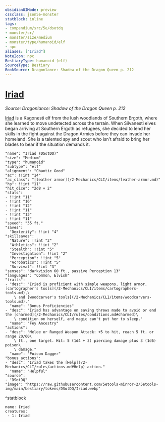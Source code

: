 ```yaml
---
obsidianUIMode: preview
cssclass: json5e-monster
statblock: inline
tags:
- compendium/src/5e/dsotdq
- monster/cr/
- monster/size/medium
- monster/type/humanoid/elf
- npc
aliases: ["Iriad"]
NoteIcon: npc
BestiaryType: humanoid (elf)
SourceType: Bestiary
BookSource: Dragonlance: Shadow of the Dragon Queen p. 212
---
```

# [Iriad](2-Mechanics/CLI/bestiary/npc/iriad-dsotdq.md)
*Source: Dragonlance: Shadow of the Dragon Queen p. 212*  

[Iriad](/2-Mechanics/CLI/bestiary/npc/iriad-dsotdq.md) is a Kagonesti elf from the lush woodlands of Southern Ergoth, where she learned to move undetected across the terrain. When Silvanesti elves began arriving at Southern Ergoth as refugees, she decided to lend her skills in the fight against the Dragon Armies before they can invade her homeland. She is a talented spy and scout who isn't afraid to bring her blades to bear if the situation demands it.

```statblock
"name": "Iriad (DSotDQ)"
"size": "Medium"
"type": "humanoid"
"subtype": "elf"
"alignment": "Chaotic Good"
"ac": !!int "14"
"ac_class": "[leather armor](/2-Mechanics/CLI/items/leather-armor.md)"
"hp": !!int "11"
"hit_dice": "2d8 + 2"
"stats":
- !!int "11"
- !!int "16"
- !!int "12"
- !!int "11"
- !!int "13"
- !!int "11"
"speed": "35 ft."
"saves":
  "Dexterity": !!int "4"
"skillsaves":
  "Nature": !!int "2"
  "Athletics": !!int "2"
  "Stealth": !!int "5"
  "Investigation": !!int "2"
  "Perception": !!int "5"
  "Acrobatics": !!int "5"
  "Survival": !!int "3"
"senses": "darkvision 60 ft., passive Perception 13"
"languages": "Common, Elvish"
"traits":
- "desc": "Iriad is proficient with simple weapons, light armor, [cartographer's tools](/2-Mechanics/CLI/items/cartographers-tools.md),\
    \ and [woodcarver's tools](/2-Mechanics/CLI/items/woodcarvers-tools.md)."
  "name": "Bonus Proficiencies"
- "desc": "Iriad has advantage on saving throws made to avoid or end the [charmed](/2-Mechanics/CLI/rules/conditions.md#charmed)\
    \ condition on herself, and magic can't put her to sleep."
  "name": "Fey Ancestry"
"actions":
- "desc": "Melee or Ranged Weapon Attack: +5 to hit, reach 5 ft. or range 20/60\
    \ ft., one target. Hit: 5 (1d4 + 3) piercing damage plus 3 (1d6) poison\
    \ damage."
  "name": "Poison Dagger"
"bonus_actions":
- "desc": "Iriad takes the [Help](/2-Mechanics/CLI/rules/actions.md#Help) action."
  "name": "Helpful"
"source":
- "DSotDQ"
"image": "https://raw.githubusercontent.com/5etools-mirror-2/5etools-img/main/bestiary/tokens/DSotDQ/Iriad.webp"
```
^statblock

```encounter-table
name: Iriad
creatures:
 - 1: Iriad
```